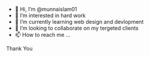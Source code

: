 - 👋 Hi, I’m @munnaislam01
- 👀 I’m interested in hard work
- 🌱 I’m currently learning web design and devlopment
- 💞️ I’m looking to collaborate on my tergeted clients
- 📫 How to reach me ...

<!---
munnaislam01/munnaislam01 is a ✨ special ✨ repository because its `README.md` (this file) appears on your GitHub profile.
You can click the Preview link to take a look at your changes.
--->
Thank You
